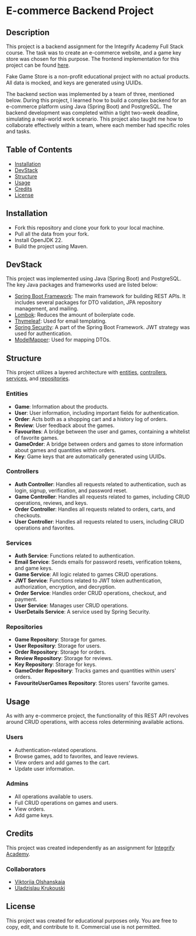 # E-commerce Backend Project

## Description

This project is a backend assignment for the Integrify Academy Full Stack course. The task was to create an e-commerce
website, and a game key store was chosen for this purpose. The frontend implementation for this project can be
found [here](https://github.com/Redmoor19/Ecommerce-FGS-App).

Fake Game Store is a non-profit educational project with no actual products. All data is mocked, and keys are generated
using UUIDs.

The backend section was implemented by a team of three, mentioned below. During this project, I learned how to build a
complex backend for an e-commerce platform using Java (Spring Boot) and PostgreSQL. The backend development was
completed within a tight two-week deadline, simulating a real-world work scenario. This project also taught me how to
collaborate effectively within a team, where each member had specific roles and tasks.

## Table of Contents

- [Installation](#installation)
- [DevStack](#devstack)
- [Structure](#structure)
- [Usage](#usage)
- [Credits](#credits)
- [License](#license)

## Installation

- Fork this repository and clone your fork to your local machine.
- Pull all the data from your fork.
- Install OpenJDK 22.
- Build the project using Maven.

## DevStack

This project was implemented using Java (Spring Boot) and PostgreSQL. The key Java packages and frameworks used are
listed below:

- [Spring Boot Framework](https://spring.io/): The main framework for building REST APIs. It includes several packages
  for DTO validation, JPA repository management, and mailing.
- [Lombok](https://projectlombok.org/): Reduces the amount of boilerplate code.
- [Thymeleaf](https://www.thymeleaf.org/): Used for email templating.
- [Spring Security](https://spring.io/projects/spring-security): A part of the Spring Boot Framework. JWT strategy was
  used for authentication.
- [ModelMapper](https://modelmapper.org/): Used for mapping DTOs.

## Structure

This project utilizes a layered architecture
with [entities](#entities), [controllers](#controllers), [services](#services), and [repositories](#repositories).

### Entities

- **Game**: Information about the products.
- **User**: User information, including important fields for authentication.
- **Order**: Acts both as a shopping cart and a history log of orders.
- **Review**: User feedback about the games.
- **Favourites**: A bridge between the user and games, containing a whitelist of favorite games.
- **GameOrder**: A bridge between orders and games to store information about games and quantities within orders.
- **Key**: Game keys that are automatically generated using UUIDs.

### Controllers

- **Auth Controller**: Handles all requests related to authentication, such as login, signup, verification, and password
  reset.
- **Game Controller**: Handles all requests related to games, including CRUD operations, reviews, and keys.
- **Order Controller**: Handles all requests related to orders, carts, and checkouts.
- **User Controller**: Handles all requests related to users, including CRUD operations and favorites.

### Services

- **Auth Service**: Functions related to authentication.
- **Email Service**: Sends emails for password resets, verification tokens, and game keys.
- **Game Service**: All logic related to games CRUD operations.
- **JWT Service**: Functions related to JWT token authentication, authorization, encryption, and decryption.
- **Order Service**: Handles order CRUD operations, checkout, and payment.
- **User Service**: Manages user CRUD operations.
- **UserDetails Service**: A service used by Spring Security.

### Repositories

- **Game Repository**: Storage for games.
- **User Repository**: Storage for users.
- **Order Repository**: Storage for orders.
- **Review Repository**: Storage for reviews.
- **Key Repository**: Storage for keys.
- **GameOrder Repository**: Tracks games and quantities within users' orders.
- **FavouriteUserGames Repository**: Stores users' favorite games.

## Usage

As with any e-commerce project, the functionality of this REST API revolves around CRUD operations, with access roles
determining available actions.

### Users

- Authentication-related operations.
- Browse games, add to favorites, and leave reviews.
- View orders and add games to the cart.
- Update user information.

### Admins

- All operations available to users.
- Full CRUD operations on games and users.
- View orders.
- Add game keys.

## Credits

This project was created independently as an assignment for [Integrify Academy](https://www.integrify.io/).

### Collaborators

- [Viktoriia Olshanskaia](https://github.com/Olshanskaya)
- [Uladzislau Krukouski](https://github.com/GreeeenGoo)

## License

This project was created for educational purposes only. You are free to copy, edit, and contribute to it. Commercial use
is not permitted.

